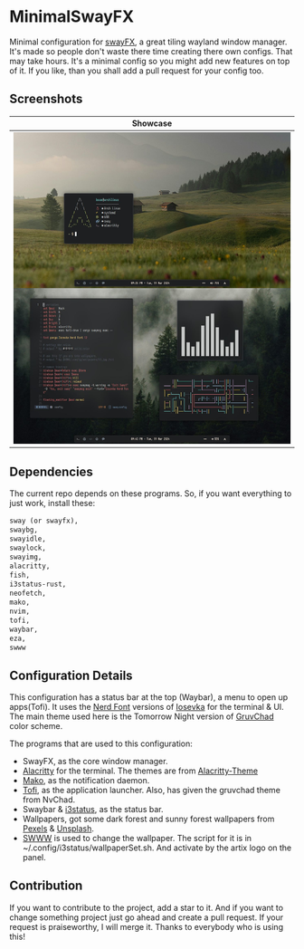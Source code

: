 # MinimalSwayFX
Minimal configuration for [swayFX](https://github.com/WillPower3309/swayfx), a great tiling wayland window manager.
It's made so people don't waste there time creating there own configs. That may take hours.
It's a minimal config so you might add new features on top of it. If you like, than you shall add a pull 
request for your config too.

## Screenshots
| Showcase                       |
| -----------------------------  |
| ![Idle](screenshots/Idle2.png) |

## Dependencies
The current repo depends on these programs. So, if you want everything to just work, install these:
```
sway (or swayfx),
swaybg,
swayidle,
swaylock,
swayimg,
alacritty,
fish,
i3status-rust,
neofetch,
mako,
nvim,
tofi,
waybar,
eza,
swww
```

## Configuration Details
This configuration has a status bar at the top (Waybar), a menu to open up apps(Tofi). It uses the 
[Nerd Font](https://www.nerdfonts.com/) versions of [Iosevka](https://github.com/be5invis/Iosevka) 
for the terminal & UI. The main theme used here is the Tomorrow Night version of [GruvChad](https://github.com/NvChad/base46/blob/v2.0/lua/base46/themes/gruvchad.lua) color scheme.

The programs that are used to this configuration:
- SwayFX, as the core window manager.
- [Alacritty](https://github.com/alacritty/alacritty) for the terminal. 
  The themes are from [Alacritty-Theme](https://github.com/alacritty/alacritty-theme)
- [Mako](https://github.com/emersion/mako), as the notification daemon.
- [Tofi](https://github.com/philj56/tofi), as the application launcher. Also, has given the gruvchad theme from NvChad.
- Swaybar & [i3status](https://github.com/i3/i3status), as the status bar.
- Wallpapers, got some dark forest and sunny forest wallpapers from [Pexels](https://www.pexels.com) & [Unsplash](https://unsplash.com/).
- [SWWW](https://github.com/LGFae/swww) is used to change the wallpaper. The script for it is in ~/.config/i3status/wallpaperSet.sh. And activate by the artix logo on the panel.

## Contribution
If you want to contribute to the project, add a star to it. And if you want to change something project just go ahead and create a pull request. If your request is praiseworthy, I will merge it. Thanks to everybody who is using this!
